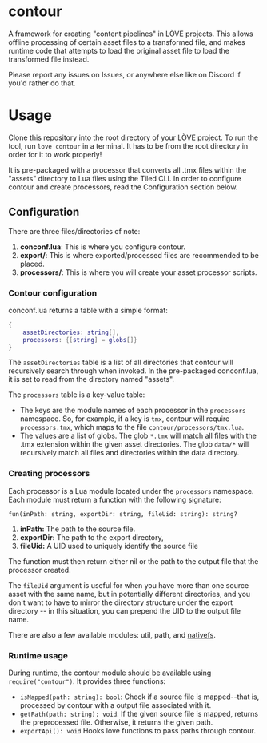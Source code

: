# contour
A framework for creating "content pipelines" in LÖVE projects. This allows offline processing of certain asset files to a transformed file, and makes runtime code that attempts to load the original asset file to load the transformed file instead.

Please report any issues on Issues, or anywhere else like on Discord if you'd rather do that.

# Usage
Clone this repository into the root directory of your LÖVE project. To run the tool, run `love contour` in a terminal. It has to be from the root directory in order for it to work properly!

It is pre-packaged with a processor that converts all .tmx files within the "assets" directory to Lua files using the Tiled CLI. In order to configure contour and create processors, read the Configuration section below.

## Configuration
There are three files/directories of note:
1. **conconf.lua**: This is where you configure contour.
2. **export/**: This is where exported/processed files are recommended to be placed.
3. **processors/**: This is where you will create your asset processor scripts.

### Contour configuration
conconf.lua returns a table with a simple format:
```lua
{
    assetDirectories: string[],
    processors: {[string] = globs[]}
}
```
The `assetDirectories` table is a list of all directories that contour will recursively search through when invoked. In the pre-packaged conconf.lua, it is set to read from the directory named "assets".

The `processors` table is a key-value table:
- The keys are the module names of each processor in the `processors` namespace. So, for example, if a key is `tmx`, contour will require `processors.tmx`, which maps to the file `contour/processors/tmx.lua`.
- The values are a list of globs. The glob `*.tmx` will match all files with the .tmx extension within the given asset directories. The glob `data/*` will recursively match all files and directories within the data directory.

### Creating processors
Each processor is a Lua module located under the `processors` namespace. Each module must return a function with the following signature:
```
fun(inPath: string, exportDir: string, fileUid: string): string?
```
1. **inPath:** The path to the source file.
2. **exportDir:** The path to the export directory,
3. **fileUid:** A UID used to uniquely identify the source file

The function must then return either nil or the path to the output file that the processor created.

The `fileUid` argument is useful for when you have more than one source asset with the same name, but in potentially different directories, and you don't want to have to mirror the directory structure under the export directory -- in this situation, you can prepend the UID to the output file name.

There are also a few available modules: util, path, and [nativefs](https://github.com/EngineerSmith/nativefs).

### Runtime usage
During runtime, the contour module should be available using `require("contour")`. It provides three functions:

- `isMapped(path: string): bool`: Check if a source file is mapped--that is, processed by contour with a output file associated with it.
- `getPath(path: string): void`: If the given source file is mapped, returns the preprocessed file. Otherwise, it returns the given path.
- `exportApi(): void` Hooks love functions to pass paths through contour.